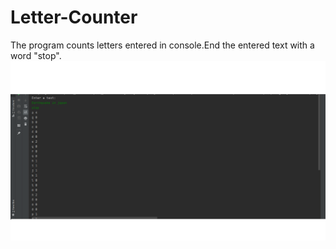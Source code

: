 # Letter-Counter
The program counts letters entered in console.End the entered text with a word "stop".
![result](./images/screen1.png)
